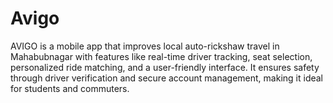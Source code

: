 # Avigo
AVIGO is a mobile app that improves local auto-rickshaw travel in Mahabubnagar with features like real-time driver tracking, seat selection, personalized ride matching, and a user-friendly interface. It ensures safety through driver verification and secure account management, making it ideal for students and commuters.
